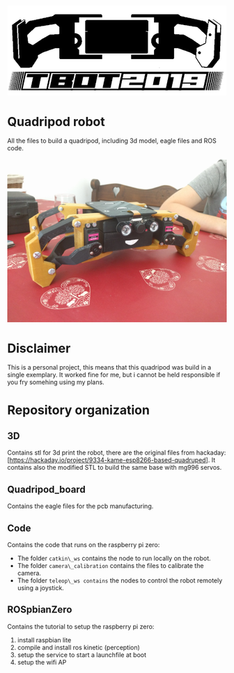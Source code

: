 
![alt text](https://github.com/thib-s/quadripod_robot/raw/master/visuals/logo/tbot-logo.png)

Quadripod robot
===================

All the files to build a quadripod, including 3d model, eagle files and ROS code.

![alt text](https://github.com/thib-s/quadripod_robot/raw/master/visuals/jacob.jpg)

Disclaimer
==========

This is a personal project, this means that this quadripod was build in a single exemplary. It worked fine for me, but i cannot be held responsible if you fry somehing using my plans.

Repository organization
=======================

3D
--

Contains stl for 3d print the robot, there are the original files from hackaday: [https://hackaday.io/project/9334-kame-esp8266-based-quadruped]. It contains also the modified STL to build the same base with mg996 servos.

Quadripod\_board
-------------

Contains the eagle files for the pcb manufacturing.

Code
----

Contains the code that runs on the raspberry pi zero:
 - The folder `catkin\_ws` contains the node to run locally on the robot. 
 - The folder `camera\_calibration` contains the files to calibrate the camera. 
 - The folder `teleop\_ws contains` the nodes to control the robot remotely using a joystick.
 
ROSpbianZero
------------

Contains the tutorial to setup the raspberry pi zero:
 1. install raspbian lite
 2. compile and install ros kinetic (perception)
 3. setup the service to start a launchfile at boot
 4. setup the wifi AP
